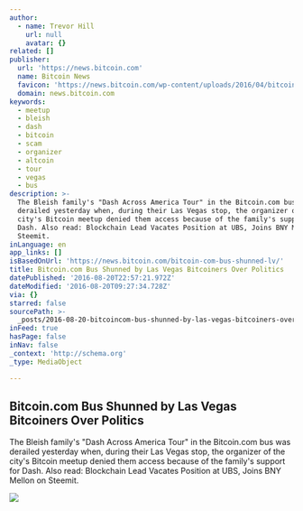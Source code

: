 ```yaml
---
author:
  - name: Trevor Hill
    url: null
    avatar: {}
related: []
publisher:
  url: 'https://news.bitcoin.com'
  name: Bitcoin News
  favicon: 'https://news.bitcoin.com/wp-content/uploads/2016/04/bitcoin_fav.png'
  domain: news.bitcoin.com
keywords:
  - meetup
  - bleish
  - dash
  - bitcoin
  - scam
  - organizer
  - altcoin
  - tour
  - vegas
  - bus
description: >-
  The Bleish family's "Dash Across America Tour" in the Bitcoin.com bus was
  derailed yesterday when, during their Las Vegas stop, the organizer of the
  city's Bitcoin meetup denied them access because of the family's support for
  Dash. Also read: Blockchain Lead Vacates Position at UBS, Joins BNY Mellon on
  Steemit.
inLanguage: en
app_links: []
isBasedOnUrl: 'https://news.bitcoin.com/bitcoin-com-bus-shunned-lv/'
title: Bitcoin.com Bus Shunned by Las Vegas Bitcoiners Over Politics
datePublished: '2016-08-20T22:57:21.972Z'
dateModified: '2016-08-20T09:27:34.728Z'
via: {}
starred: false
sourcePath: >-
  _posts/2016-08-20-bitcoincom-bus-shunned-by-las-vegas-bitcoiners-over-politic.md
inFeed: true
hasPage: false
inNav: false
_context: 'http://schema.org'
_type: MediaObject

---
```

<article style=""><h1>Bitcoin.com Bus Shunned by Las Vegas Bitcoiners Over Politics</h1><p>The Bleish family's "Dash Across America Tour" in the Bitcoin.com bus was derailed yesterday when, during their Las Vegas stop, the organizer of the city's Bitcoin meetup denied them access because of the family's support for Dash. Also read: Blockchain Lead Vacates Position at UBS, Joins BNY Mellon on Steemit.</p><img src="https://news.bitcoin.com/wp-content/uploads/2016/08/road-closed.jpg" /></article>